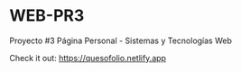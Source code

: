 # WEB-PR3
Proyecto #3 Página Personal - Sistemas y Tecnologías Web

Check it out: https://quesofolio.netlify.app
